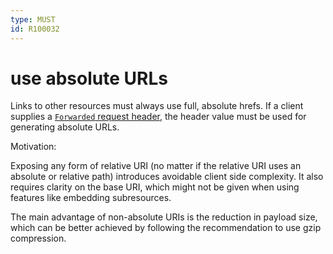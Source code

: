 ```yaml
---
type: MUST
id: R100032
---
```


# use absolute URLs

Links to other resources must always use full, absolute hrefs.
If a client supplies a [`Forwarded` request header](2060_must-support-forwarded-header.md), the header value must be used for generating absolute URLs.

Motivation:

Exposing any form of relative URI (no matter if the relative URI uses an absolute or relative path)
introduces avoidable client side complexity.
It also requires clarity on the base URI, which might not be given when using features like embedding subresources.

The main advantage of non-absolute URIs is the reduction in payload size, which can be better achieved by following the recommendation to use gzip compression.
